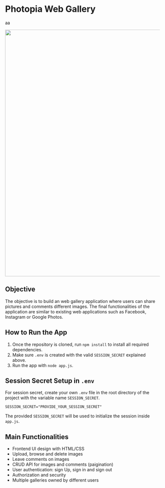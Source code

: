 # Photopia Web Gallery
aa
<p align="center">
  <img src="https://user-images.githubusercontent.com/41933169/189372336-852b592b-6119-4810-94f5-4b6afbb32180.png" width="800"/>
</p>

## Objective

The objective is to build an web gallery application where users can share pictures and comments different images. The final functionalities of the application are similar to existing web applications such as Facebook, Instagram or Google Photos. 

## How to Run the App

1. Once the repository is cloned, run `npm install` to install all required dependencies.
2. Make sure `.env` is created with the valid `SESSION_SECRET` explained above.
3. Run the app with `node app.js`.

## Session Secret Setup in `.env`

For session secret, create your own `.env` file in the root directory of the project with the variable name `SESSION_SECRET`.

```
SESSION_SECRET="PROVIDE_YOUR_SESSION_SECRET"
```

The provided `SESSION_SECRET` will be used to initialize the session inside `app.js`.

## Main Functionalities

- Frontend UI design with HTML/CSS
- Upload, browse and delete images
- Leave comments on images
- CRUD API for images and comments (paigination)
- User authentication: sign Up, sign in and sign out
- Authorization and security
- Multiple galleries owned by different users
